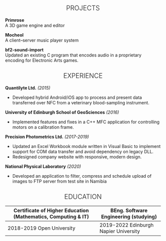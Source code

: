 <h2 style="text-align: center; font-weight: 300;">PROJECTS</h2>

<p>
  <span align="left"><b>Primrose</b></span><br/>
  <span>A 3D game engine and editor</span>
</p>

<p>
  <span align="left"><b>Mocheol</b></span><br/>
  <span>A client–server music player system</span>
</p>

<p>
  <span align="left"><b>bf2-sound-import</b></span><br/>
  <span>Updated an existing C program that encodes audio in a proprietary encoding for Electronic Arts games.</span>
</p>



<h2 style="text-align: center; font-weight: 300;">EXPERIENCE</h2>

<p>
<span align="left"><b>Quantilyte Ltd.</b> <i>(2015)</i> </span><br/>
  <ul>
<li>Developed hybrid Android/iOS app to process and
                          present data transferred over NFC from a veterinary
                          blood-sampling instrument.</li>
    </ul>
</p>

<p>
  <span align="left"><b>University of Edinburgh School of GeoSciences</b> <i>(2016)</i> </span><br/>
  <ul>
  <li>Implemented features and fixes in a C++ MFC application for controlling motors on a calibration frame.</li>
    </ul>
</p>


<p>
<span align="left"><b>Precision Photometrics Ltd.</b> <i>(2017-2019)</i> </span><br/>
  <ul>
 <li> Updated an Excel Workbook module written in Visual Basic to implement support for COM data transfer and avoid dependency on legacy DLL.</li>
  <li> Redesigned company website with responsive, modern design.</li>
    </ul>
</p>

<p>
<span align="left"><b>National Physical Laboratory</b> <i>(2020)</i> </span><br/>
  <ul>
<li>Developed an application to filter, compress and schedule upload of images to FTP server from test site in Namibia</li>
    </ul>
</p>

<h2 style="text-align: center; font-weight: 300;">EDUCATION</h2>


| Certificate of Higher Education (Mathematics, Computing & IT)  | BEng. Software Engineering (studying) |
| ------------- | ------------- |
| 2018-2019 Open University  | 2019-2022 Edinburgh Napier University  |
